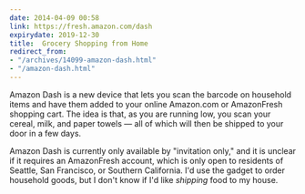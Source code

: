 ```yaml
---
date: 2014-04-09 00:58
link: https://fresh.amazon.com/dash
expirydate: 2019-12-30
title:  Grocery Shopping from Home
redirect_from:
- "/archives/14099-amazon-dash.html"
- "/amazon-dash.html"
---
```



Amazon Dash is a new device that lets you scan the barcode on household items and have them added to your online Amazon.com or AmazonFresh shopping cart. The idea is that, as you are running low, you scan your cereal, milk, and paper towels &mdash; all of which will then be shipped to your door in a few days. 

Amazon Dash is currently only available by "invitation only," and it is unclear if it requires an AmazonFresh account, which is only open to residents of Seattle, San Francisco, or Southern California. I'd use the gadget to order household goods, but I don't know if I'd like _shipping_ food to my house. 
